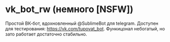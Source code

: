 # vk_bot_rw (немного [NSFW])
Простой ВК-бот, вдохновленный @SublimeBot для telegram. Доступен для тестирования: https://vk.com/tupovat_bot.
Функицонал небогатый, но зато работает достаточно стабильно. 
